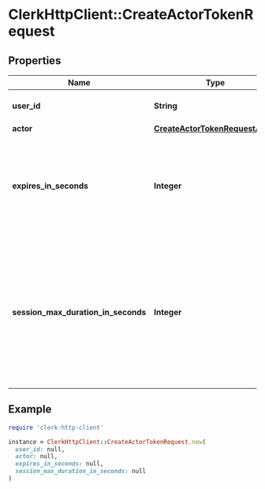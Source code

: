 # ClerkHttpClient::CreateActorTokenRequest

## Properties

| Name | Type | Description | Notes |
| ---- | ---- | ----------- | ----- |
| **user_id** | **String** | The ID of the user being impersonated. |  |
| **actor** | [**CreateActorTokenRequestActor**](CreateActorTokenRequestActor.md) |  |  |
| **expires_in_seconds** | **Integer** | Optional parameter to specify the life duration of the actor token in seconds. By default, the duration is 1 hour. | [optional][default to 3600] |
| **session_max_duration_in_seconds** | **Integer** | The maximum duration that the session which will be created by the generated actor token should last. By default, the duration of a session created via an actor token, lasts 30 minutes. | [optional][default to 1800] |

## Example

```ruby
require 'clerk-http-client'

instance = ClerkHttpClient::CreateActorTokenRequest.new(
  user_id: null,
  actor: null,
  expires_in_seconds: null,
  session_max_duration_in_seconds: null
)
```

